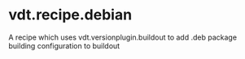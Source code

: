 # vdt.recipe.debian
A recipe which uses vdt.versionplugin.buildout to add .deb package building configuration to buildout

